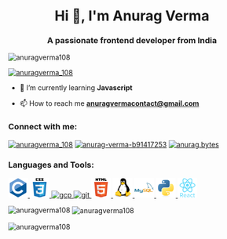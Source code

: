 <h1 align="center">Hi 👋, I'm Anurag Verma</h1>
<h3 align="center">A passionate frontend developer from India</h3>

<p align="left"> <img src="https://komarev.com/ghpvc/?username=anuragverma108&label=Profile%20views&color=0e75b6&style=flat" alt="anuragverma108" /> </p>

<p align="left"> <a href="https://twitter.com/anuragverma_108" target="blank"><img src="https://img.shields.io/twitter/follow/anuragverma_108?logo=twitter&style=for-the-badge" alt="anuragverma_108" /></a> </p>

- 🌱 I’m currently learning **Javascript**

- 📫 How to reach me **anuragvermacontact@gmail.com**

<h3 align="left">Connect with me:</h3>
<p align="left">
<a href="https://twitter.com/anuragverma_108" target="blank"><img align="center" src="https://raw.githubusercontent.com/rahuldkjain/github-profile-readme-generator/master/src/images/icons/Social/twitter.svg" alt="anuragverma_108" height="30" width="40" /></a>
<a href="https://linkedin.com/in/anurag-verma-b91417253" target="blank"><img align="center" src="https://raw.githubusercontent.com/rahuldkjain/github-profile-readme-generator/master/src/images/icons/Social/linked-in-alt.svg" alt="anurag-verma-b91417253" height="30" width="40" /></a>
<a href="https://instagram.com/anurag.bytes" target="blank"><img align="center" src="https://raw.githubusercontent.com/rahuldkjain/github-profile-readme-generator/master/src/images/icons/Social/instagram.svg" alt="anurag.bytes" height="30" width="40" /></a>
</p>

<h3 align="left">Languages and Tools:</h3>
<p align="left"> <a href="https://www.cprogramming.com/" target="_blank" rel="noreferrer"> <img src="https://raw.githubusercontent.com/devicons/devicon/master/icons/c/c-original.svg" alt="c" width="40" height="40"/> </a> <a href="https://www.w3schools.com/css/" target="_blank" rel="noreferrer"> <img src="https://raw.githubusercontent.com/devicons/devicon/master/icons/css3/css3-original-wordmark.svg" alt="css3" width="40" height="40"/> </a> <a href="https://cloud.google.com" target="_blank" rel="noreferrer"> <img src="https://www.vectorlogo.zone/logos/google_cloud/google_cloud-icon.svg" alt="gcp" width="40" height="40"/> </a> <a href="https://git-scm.com/" target="_blank" rel="noreferrer"> <img src="https://www.vectorlogo.zone/logos/git-scm/git-scm-icon.svg" alt="git" width="40" height="40"/> </a> <a href="https://www.w3.org/html/" target="_blank" rel="noreferrer"> <img src="https://raw.githubusercontent.com/devicons/devicon/master/icons/html5/html5-original-wordmark.svg" alt="html5" width="40" height="40"/> </a> <a href="https://www.linux.org/" target="_blank" rel="noreferrer"> <img src="https://raw.githubusercontent.com/devicons/devicon/master/icons/linux/linux-original.svg" alt="linux" width="40" height="40"/> </a> <a href="https://www.mysql.com/" target="_blank" rel="noreferrer"> <img src="https://raw.githubusercontent.com/devicons/devicon/master/icons/mysql/mysql-original-wordmark.svg" alt="mysql" width="40" height="40"/> </a> <a href="https://www.python.org" target="_blank" rel="noreferrer"> <img src="https://raw.githubusercontent.com/devicons/devicon/master/icons/python/python-original.svg" alt="python" width="40" height="40"/> </a> <a href="https://reactjs.org/" target="_blank" rel="noreferrer"> <img src="https://raw.githubusercontent.com/devicons/devicon/master/icons/react/react-original-wordmark.svg" alt="react" width="40" height="40"/> </a> </p>

<p><img align="left" src="https://github-readme-stats.vercel.app/api/top-langs?username=anuragverma108&show_icons=true&locale=en&layout=compact" alt="anuragverma108" /></p>

<p>&nbsp;<img align="center" src="https://github-readme-stats.vercel.app/api?username=anuragverma108&show_icons=true&locale=en" alt="anuragverma108" /></p>

<p><img align="center" src="https://github-readme-streak-stats.herokuapp.com/?user=anuragverma108&" alt="anuragverma108" /></p>
